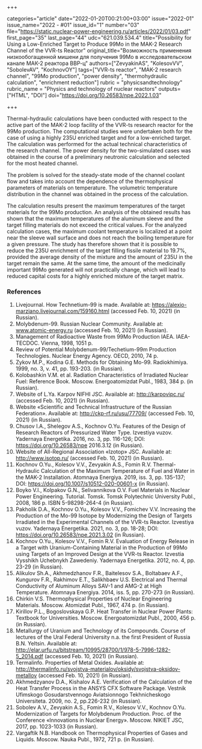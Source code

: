 +++

categories="article"
date="2022-01-20T00:21:00+03:00"
issue="2022-01"
issue_name="2022 - #01"
issue_id="1"
number="03"
file="https://static.nuclear-power-engineering.ru/articles/2022/01/03.pdf"
first_page="35"
last_page="44"
udc="621.039.534.4"
title="Possibility for Using a Low-Enriched Target to Produce 99Mo in the MAK-2 Research Channel of the VVR-ts Reactor"
original_title="Возможность применения низкообогащенной мишени для получения 99Мо в исследовательском канале МАК-2 реактора ВВР-ц"
authors=["ZevyakinAS", "KolesovVV", "SobolevAV", "KochnovOY"]
tags=["VVR-ts reactor", "MAK-2 research channel", "99Mo production", "power density", "thermohydraulic calculation", "enrichment reduction"]
rubric = "physicsandtechnology"
rubric_name = "Physics and technology of nuclear reactors"
outputs=["HTML", "DOI"]
doi="https://doi.org/10.26583/npe.2022.1.03"

+++

Thermal-hydraulic calculations have been conducted with respect to the active part of the MAK-2 loop facility of the VVR-ts research reactor for the 99Mo production. The computational studies were undertaken both for the case of using a highly 235U enriched target and for a low-enriched target. The calculation was performed for the actual technical characteristics of the research channel. The power density for the two-simulated cases was obtained in the course of a preliminary neutronic calculation and selected for the most heated channel.

The problem is solved for the steady-state mode of the channel coolant flow and takes into account the dependence of the thermophysical parameters of materials on temperature. The volumetric temperature distribution in the channel was obtained in the process of the calculation.

The calculation results present the maximum temperatures of the target materials for the 99Mo production. An analysis of the obtained results has shown that the maximum temperatures of the aluminum sleeve and the target filling materials do not exceed the critical values. For the analyzed calculation cases, the maximum coolant temperature is localized at a point near the sleeve wall surface and does not reach the boiling temperature for a given pressure. The study has therefore shown that it is possible to reduce the 235U enrichment of the target filling fissile material to 19.7%, provided the average density of the mixture and the amount of 235U in the target remain the same. At the same time, the amount of the medicinally important 99Mo generated will not practically change, which will lead to reduced capital costs for a highly enriched mixture of the target matrix.

### References

1. Livejournal. How Technetium-99 is made. Available at: https://alexio-marziano.livejournal.com/159160.html (accessed Feb. 10, 2021) (in Russian).
2. Molybdenum-99. Russian Nuclear Community. Available at: www.atomic-energy.ru (accessed Feb. 10, 2021) (in Russian).
3. Management of Radioactive Waste from 99Mо Production IAEA. IAEA-TECDOC. Vienna, 1998, 1051 p.
4. Review of Potential Molybdenum-99/Techetium-99m Production Technologies. Nuclear Energy Agency. OECD, 2010, 74 p.
5. Zykov M.P., Kodina G.E. Methods for Obtaining Mo-99. Radiokhimiya. 1999, no. 3, v. 41, pp. 193-203. (in Russian).
6. Kolobashkin V.M. et al. Radiation Characteristics of Irradiated Nuclear Fuel: Reference Book. Moscow. Energoatomizdat Publ., 1983, 384 p. (in Russian).
7. Website of L.Ya. Karpov NIFHI JSC. Available at: http://karpovipc.ru/ (accessed Feb. 10, 2021) (in Russian).
8. Website «Scientific and Technical Infrastructure of the Russian Federation». Available at: http://ckp-rf.ru/usu/77709/ (accessed Feb. 10, 2021) (in Russian).
9. Chusov I.A., Shelegov A.S., Kochnov O.Yu. Features of the Design of Research Reactors of Pressurized Water Type. Izvestiya vuzov. Yadernaya Energetika. 2016, no. 3, pp. 116-126; DOI: https://doi.org/10.26583/npe 2016.3.12 (in Russian).
10. Website of All-Regional Association «Izotop» JSC. Available at: http://www.isotop.ru/ (accessed Feb. 10, 2021) (in Russian).
11. Kochnov O.Yu., Kolesov V.V., Zevyakin A.S., Fomin R.V. Thermal-Hydraulic Calculation of the Maximum Temperature of Fuel and Water in the MAK-2 Installation. Atomnaya Energiya. 2019, iss. 3, pp. 135-137; DOI: https://doi.org/10.1007/s10512-020-00601-x (in Russian).
12. Boyko V.I., Kolpakov G.N., Selivannikova O.V. Fuel Materials in Nuclear Power Engineering. Tutorial. Tomsk. Tomsk Polytechnic University Publ., 2008, 186 p. ISBN 5-98298-264-4 (in Russian).
13. Pakholik D.A., Kochnov O.Yu., Kolesov V.V., Fomichev V.V. Increasing the Production of the Mo-99 Isotope by Modernizing the Design of Targets Irradiated in the Experimental Channels of the VVR-ts Reactor. Izvestiya vuzov. Yadernaya Energetika. 2021, no. 3, pp. 18-28; DOI: https://doi.org/10.26583/npe.2021.3.02 (in Russian).
14. Kochnov O.Yu., Kolesov V.V., Fomin R.V. Evaluation of Energy Release in a Target with Uranium-Containing Material in the Production of 99Mo using Targets of an Improved Design at the VVR-ts Reactor. Izvestia Vysshikh Uchebnykh Zawedeniy. Yadernaya Energetika. 2012, no. 4, pp. 23-29 (in Russian).
15. Alikulov Sh.A., Akhmedzhanov F.R., Baitelesov S.A., Boltabaev A.F., Kungurov F.R., Rakhimov E.T., Salikhbaev U.S. Electrical and Thermal Conductivity of Aluminum Alloys SAV-1 and AMG-2 at High Temperature. Atomnaya Energiya. 2014, iss. 5, pp. 270-273 (in Russian).
16. Chirkin V.S. Thermophysical Properties of Nuclear Engineering Materials. Moscow. Atomizdat Publ., 1967, 474 p. (in Russian).
17. Kirillov P.L., Bogoslovskaya G.P. Heat Transfer in Nuclear Power Plants: Textbook for Universities. Moscow. Energoatomizdat Publ., 2000, 456 p. (in Russian).
18. Metallurgy of Uranium and Technology of its Compounds. Course of lectures of the Ural Federal University n.a. the first President of Russia B.N. Yeltsin. Available at: http://elar.urfu.ru/bitstream/10995/28700/1/978-5-7996-1282-5_2014.pdf (accessed Feb. 10, 2021) (in Russian).
19. Termalinfo. Properties of Metal Oxides. Available at: http://thermalinfo.ru/svojstva-materialov/oksidy/svojstva-oksidov-metallov (accessed Feb. 10, 2021) (in Russian).
20. Akhmedzyanov D.A., Kishalov A.E. Verification of the Calculation of the Heat Transfer Process in the ANSYS CFX Software Package. Vestnik Ufimskogo Gosudarstvennogo Aviatsionnogo Tekhnicheskogo Universiteta. 2009, no. 2, pp.226-232 (in Russian).
21. Sobolev A.V., Zevyakin A.S., Fomin R.V., Kolesov V.V., Kochnov O.Yu. Modernization of Targets for Molybdenum Production. Proc. of the Conference «Innovations in Nuclear Energy». Moscow. NIKIET JSC, 2017, pp. 1023-1033 (in Russian).
22. Vargaftik N.B. Handbook on Thermophysical Properties of Gases and Liquids. Moscow. Nauka Publ., 1972, 721 p. (in Russian).